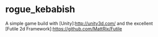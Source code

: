 rogue_kebabish
==============
A simple game build with [Unity]:http://unity3d.com/ and the excellent [Futile 2d Framework]:https://github.com/MattRix/Futile
